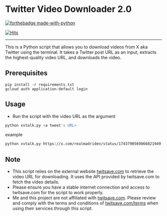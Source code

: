 # Twitter Video Downloader 2.0

[![forthebadge made-with-python](http://ForTheBadge.com/images/badges/made-with-python.svg)](https://www.python.org/)

[![Hits](https://hits.seeyoufarm.com/api/count/incr/badge.svg?url=https%3A%2F%2Fgithub.com%2Fz1nc0r3%2Ftwitter-video-downloader&count_bg=%2379C83D&title_bg=%23555555&icon=&icon_color=%23E7E7E7&title=hits&edge_flat=false)](https://hits.seeyoufarm.com)

---
This is a Python script that allows you to download videos from X aka Twitter using the terminal. It takes a Twitter post URL as an input, extracts the highest-quality video URL, and downloads the video.

## Prerequisites

```
pip install -r requirements.txt
gcloud auth application-default login
```

## Usage

* Run the script with the video URL as the argument

```sh
python xvtalk.py <a tweet's URL>
```

example
```sh
python xvtalk.py https://x.com/realmadriden/status/1743790569866821949?s=20
```

## Note

- This script relies on the external website [twitsave.com](https://twitsave.com) to retrieve the video URL for downloading. It uses the API provided by twitsave.com to fetch the video details.
- Please ensure you have a stable internet connection and access to twitsave.com for the script to work properly.
- Me and this project are not affiliated with [twitsave.com](https://twitsave.com). Please review and comply with the terms and conditions of [twitsave.com/terms](https://twitsave.com/terms) when using their services through this script.
